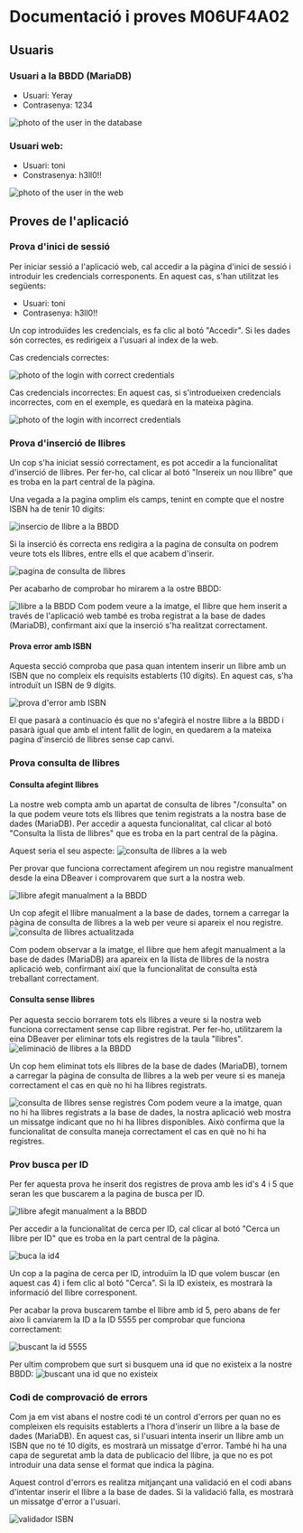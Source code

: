 # Documentació i proves M06UF4A02

## Usuaris
### Usuari a la BBDD (MariaDB)

- Usuari: Yeray
- Contrasenya: 1234

![photo of the user in the database](./media/usuariMariaDB.png)

### Usuari web:

- Usuari: toni
- Constrasenya: h3ll0!!

![photo of the user in the web](./media/usuariWeb.png)

## Proves de l'aplicació

### Prova d'inici de sessió
Per iniciar sessió a l'aplicació web, cal accedir a la pàgina d'inici de sessió i introduir les credencials corresponents. En aquest cas, s'han utilitzat les següents:
- Usuari: toni
- Contrasenya: h3ll0!!

Un cop introduïdes les credencials, es fa clic al botó "Accedir". Si les dades són correctes, es redirigeix a l'usuari al index de la web.

Cas credencials correctes:

![photo of the login with correct credentials](./media/prova1/credencialsCorrectes.png)

Cas credencials incorrectes:
En aquest cas, si s'introdueixen credencials incorrectes, com en el exemple, es quedarà en la mateixa pàgina.

![photo of the login with incorrect credentials](./media/prova1/credencialsIncorrectes.png)

### Prova d'inserció de llibres

Un cop s'ha iniciat sessió correctament, es pot accedir a la funcionalitat d'inserció de llibres. Per fer-ho, cal clicar al botó "Insereix un nou llibre" que es troba en la part central de la pàgina.

Una vegada a la pagina omplim els camps, tenint en compte que el nostre ISBN ha de tenir 10 digits:

![insercio de llibre a la BBDD](./media/prova2/insercioDeLlibre.png)

Si la inserció és correcta ens redigira a la pagina de consulta on podrem veure tots els llibres, entre ells el que acabem d'inserir.

![pagina de consulta de llibres](./media/prova2/consultaDeLlibres.png)

Per acabarho de comprobar ho mirarem a la ostre BBDD:

![llibre a la BBDD](./media/prova2/llibreBBDD.png)
Com podem veure a la imatge, el llibre que hem inserit a través de l'aplicació web també es troba registrat a la base de dades (MariaDB), confirmant així que la inserció s'ha realitzat correctament.

#### Prova error amb ISBN

Aquesta secció comproba que pasa quan intentem inserir un llibre amb un ISBN que no compleix els requisits establerts (10 dígits). En aquest cas, s'ha introduït un ISBN de 9 dígits.

![prova d'error amb ISBN](./media/prova2/ISBN9digits.png)

El que pasarà a continuacio és que no s'afegirà el nostre llibre a la BBDD i pasarà igual que amb el intent fallit de login, en quedarem a la mateixa pagina d'inserció de llibres sense cap canvi.

### Prova consulta de llibres

#### Consulta afegint llibres
La nostre web compta amb un apartat de consulta de libres "/consulta" on la que podem veure tots els llibres que tenim registrats a la nostra base de dades (MariaDB). Per accedir a aquesta funcionalitat, cal clicar al botó "Consulta la llista de llibres" que es troba en la part central de la pàgina.

Aquest seria el seu aspecte:
![consulta de llibres a la web](./media/prova3/consulta1.png)

Per provar que funciona correctament afegirem un nou registre manualment desde la eina DBeaver i comprovarem que surt a la nostra web.

![llibre afegit manualment a la BBDD](./media/prova3/DBeaverAfegirLlibre.png)

Un cop afegit el llibre manualment a la base de dades, tornem a carregar la pàgina de consulta de llibres a la web per veure si apareix el nou registre.
![consulta de llibres actualitzada](./media/prova3/consulta2.png)

Com podem observar a la imatge, el llibre que hem afegit manualment a la base de dades (MariaDB) ara apareix en la llista de llibres de la nostra aplicació web, confirmant així que la funcionalitat de consulta està treballant correctament.

#### Consulta sense llibres

Per aquesta seccio borrarem tots els llibres a veure si la nostra web funciona correctament sense cap llibre registrat. Per fer-ho, utilitzarem la eina DBeaver per eliminar tots els registres de la taula "llibres".
![eliminació de llibres a la BBDD](./media/prova3/DBeaverEliminarLlibres.png)

Un cop hem eliminat tots els llibres de la base de dades (MariaDB), tornem a carregar la pàgina de consulta de llibres a la web per veure si es maneja correctament el cas en què no hi ha llibres registrats.

![consulta de llibres sense registres](./media/prova3/consulta3.png)
Com podem veure a la imatge, quan no hi ha llibres registrats a la base de dades, la nostra aplicació web mostra un missatge indicant que no hi ha llibres disponibles. Això confirma que la funcionalitat de consulta maneja correctament el cas en què no hi ha registres.

### Prov busca per ID

Per fer aquesta prova he inserit dos registres de prova amb les id's 4 i 5 que seran les que buscarem a la pagina de busca per ID.

![llibre afegit manualment a la BBDD](./media/prova4/consulta.png)

Per accedir a la funcionalitat de cerca per ID, cal clicar al botó "Cerca un llibre per ID" que es troba en la part central de la pàgina.

![buca la id4](./media/prova4/buca4.png)

Un cop a la pagina de cerca per ID, introduïm la ID que volem buscar (en aquest cas 4) i fem clic al botó "Cerca". Si la ID existeix, es mostrarà la informació del llibre corresponent.

Per acabar la prova buscarem tambe el llibre amb id 5, pero abans de fer aixo li canviarem la ID a la ID 5555 per comprobar que funciona correctament:

![buscant la id 5555](./media/prova4/busca5555.png)

Per ultim comprobem que surt si busquem una id que no existeix a la nostre BBDD:
![buscant una id que no existeix](./media/prova4/busca1.png)

### Codi de comprovació de errors

Com ja em vist abans el nostre codi té un control d'errors per quan no es compleixen els requisits establerts a l'hora d'inserir un llibre a la base de dades (MariaDB). En aquest cas, si l'usuari intenta inserir un llibre amb un ISBN que no té 10 dígits, es mostrarà un missatge d'error. També hi ha una capa de seguretat amb la data de publicacio del llibre, ja que no es pot introduir una data sense el format que indica la pàgina.

Aquest control d'errors es realitza mitjançant una validació en el codi abans d'intentar inserir el llibre a la base de dades. Si la validació falla, es mostrarà un missatge d'error a l'usuari.

![validador ISBN](./media/validateISBN.png)



